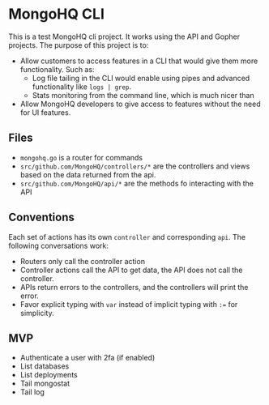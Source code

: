 # MongoHQ CLI

This is a test MongoHQ cli project.  It works using the API and Gopher
projects.  The purpose of this project is to:

* Allow customers to access features in a CLI that would give them more functionality.  Such as:
  * Log file tailing in the CLI would enable using pipes and advanced functionality like `logs | grep`.
  * Stats monitoring from the command line, which is much nicer than
* Allow MongoHQ developers to give access to features without the need for UI features.

## Files

* `mongohq.go` is a router for commands
* `src/github.com/MongoHQ/controllers/*` are the controllers and views based on the data returned from the api.
* `src/github.com/MongoHQ/api/*` are the methods fo interacting with the API

## Conventions

Each set of actions has its own `controller` and corresponding `api`.  The following conversations work:

* Routers only call the controller action
* Controller actions call the API to get data, the API does not call the controller.
* APIs return errors to the controllers, and the controllers will print the error.
* Favor explicit typing with `var` instead of implicit typing with `:=` for simplicity.

## MVP

* Authenticate a user with 2fa (if enabled)
* List databases
* List deployments
* Tail mongostat
* Tail log
